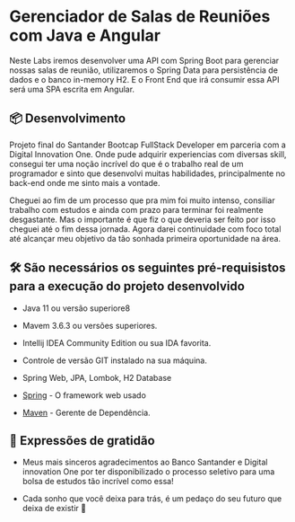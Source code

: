 # Gerenciador de Salas de Reuniões com Java e Angular

Neste Labs iremos desenvolver uma API com Spring Boot para gerenciar nossas salas de reunião, 
utilizaremos o Spring Data para persistência de dados e o banco in-memory H2. 
E o Front End que irá consumir essa API será uma SPA escrita em Angular.


## 📦 Desenvolvimento

Projeto final do Santander Bootcap FullStack Developer em parceria com a Digital Innovation One.
Onde pude adquirir experiencias com diversas skill, consegui ter uma noção incrível do que é
o trabalho real de um programador e sinto que desenvolvi muitas habilidades, 
principalmente no back-end onde me sinto mais a vontade.

Cheguei ao fim de um processo que pra mim foi muito intenso, consiliar trabalho com estudos e ainda com prazo para terminar foi realmente desgastante.
Mas o importante é que fiz o que deveria ser feito por isso cheguei até o fim dessa jornada. Agora darei continuidade com foco total até 
alcançar meu objetivo da tão sonhada primeira oportunidade na área.


## 🛠️ São necessários os seguintes pré-requisistos para a execução do projeto desenvolvido

* Java 11 ou versão superiore8
* Mavem 3.6.3 ou versões superiores.
* Intellij IDEA Community Edition ou sua IDA favorita.
* Controle de versão GIT instalado na sua máquina.
* Spring Web, JPA, Lombok, H2 Database


* [Spring](https://start.spring.io/) - O framework web usado
* [Maven](https://maven.apache.org/) - Gerente de Dependência.

## 🎁 Expressões de gratidão

* Meus mais sinceros agradecimentos ao Banco Santander e Digital innovation One por ter disponibilizado o processo seletivo para uma bolsa de estudos tão incrível como essa!

* Cada sonho que você deixa para trás, é um pedaço do seu futuro que deixa de existir :star_struck:
